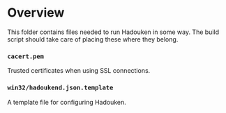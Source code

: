 # Overview

This folder contains files needed to run Hadouken in some way. The build script
should take care of placing these where they belong.

### `cacert.pem`

Trusted certificates when using SSL connections.

### `win32/hadoukend.json.template`

A template file for configuring Hadouken.
